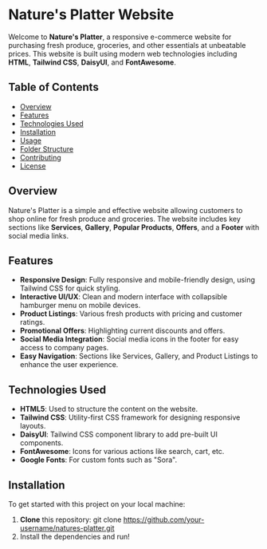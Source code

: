 # Nature's Platter Website

Welcome to **Nature's Platter**, a responsive e-commerce website for purchasing fresh produce, groceries, and other essentials at unbeatable prices. This website is built using modern web technologies including **HTML**, **Tailwind CSS**, **DaisyUI**, and **FontAwesome**.

## Table of Contents
- [Overview](#overview)
- [Features](#features)
- [Technologies Used](#technologies-used)
- [Installation](#installation)
- [Usage](#usage)
- [Folder Structure](#folder-structure)
- [Contributing](#contributing)
- [License](#license)

## Overview
Nature's Platter is a simple and effective website allowing customers to shop online for fresh produce and groceries. The website includes key sections like **Services**, **Gallery**, **Popular Products**, **Offers**, and a **Footer** with social media links.

## Features
- **Responsive Design**: Fully responsive and mobile-friendly design, using Tailwind CSS for quick styling.
- **Interactive UI/UX**: Clean and modern interface with collapsible hamburger menu on mobile devices.
- **Product Listings**: Various fresh products with pricing and customer ratings.
- **Promotional Offers**: Highlighting current discounts and offers.
- **Social Media Integration**: Social media icons in the footer for easy access to company pages.
- **Easy Navigation**: Sections like Services, Gallery, and Product Listings to enhance the user experience.

## Technologies Used
- **HTML5**: Used to structure the content on the website.
- **Tailwind CSS**: Utility-first CSS framework for designing responsive layouts.
- **DaisyUI**: Tailwind CSS component library to add pre-built UI components.
- **FontAwesome**: Icons for various actions like search, cart, etc.
- **Google Fonts**: For custom fonts such as "Sora".

## Installation
To get started with this project on your local machine:

1. **Clone** this repository:
   git clone https://github.com/your-username/natures-platter.git
2. Install the dependencies and run!
